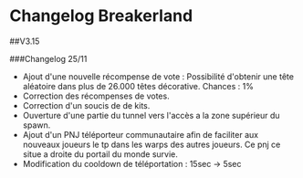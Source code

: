 # Changelog Breakerland

##V3.15

###Changelog 25/11

 - Ajout d'une nouvelle récompense de vote : Possibilité d'obtenir une tête aléatoire dans plus de 26.000 têtes décorative. Chances : 1%
 - Correction des récompenses de votes.
 - Correction d'un soucis de de kits.
 - Ouverture d'une partie du tunnel vers l'accès a la zone supérieur du spawn.
 - Ajout d'un PNJ téléporteur communautaire afin de faciliter aux nouveaux joueurs le tp dans les warps des autres joueurs. Ce pnj ce situe a droite du portail du monde survie.
 - Modification du cooldown de téléportation : 15sec -> 5sec
